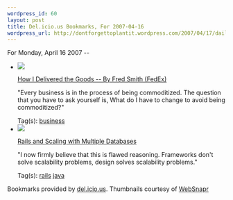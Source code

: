 ```yaml
--- 
wordpress_id: 60
layout: post
title: Del.icio.us Bookmarks, For 2007-04-16
wordpress_url: http://dontforgettoplantit.wordpress.com/2007/04/17/daily-delicious-18/
---
```

<p class="daily-delicious-header">For Monday, April 16 2007 --</p>
<ul class="daily-delicious">
    <li><img src="http://images.websnapr.com/?url=http://www.fedex.com/us/about/news/ontherecord/speaker/fredsmith.pdf?link=4"> <p><a href="http://www.fedex.com/us/about/news/ontherecord/speaker/fredsmith.pdf?link=4" title="http://www.fedex.com/us/about/news/ontherecord/speaker/fredsmith.pdf?link=4">How I Delivered the Goods -- By Fred Smith (FedEx)</a></p>
<p>&quot;Every business is in the process of being commoditized.  The question that you have to ask yourself is, What do I have to change to avoid being commoditized?&quot;</p><div class="daily-delicious-tags">Tag(s): <a href="http://del.icio.us/popular/business">business</a> </div></li>    <li><img src="http://images.websnapr.com/?url=http://tomayko.com/weblog/2007/04/13/rails-multiple-connections"> <p><a href="http://tomayko.com/weblog/2007/04/13/rails-multiple-connections" title="http://tomayko.com/weblog/2007/04/13/rails-multiple-connections">Rails and Scaling with Multiple Databases</a></p>
<p>&quot;I now firmly believe that this is flawed reasoning. Frameworks don't solve scalability problems, design solves scalability problems.&quot;</p><div class="daily-delicious-tags">Tag(s): <a href="http://del.icio.us/popular/rails">rails</a> <a href="http://del.icio.us/popular/java">java</a> </div></li></ul><p class="daily-delicious-footer">Bookmarks provided by <a href="http://del.icio.us/cyu">del.icio.us</a>.  Thumbnails courtesy of <a href="http://websnapr.com">WebSnapr</a>
